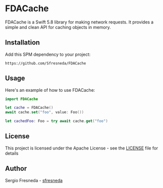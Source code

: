 # FDACache

FDACache is a Swift 5.8 library for making network requests. It provides a simple and clean API for caching objects in memory.

## Installation
Add this SPM dependency to your project:
```
https://github.com/Sfresneda/FDACache
```

## Usage
Here's an example of how to use FDACache:

```swift
import FDACache

let cache = FDACache()
await cache.set("foo", value: Foo())

let cachedFoo: Foo = try await cache.get("foo")
```

## License
This project is licensed under the Apache License - see the [LICENSE](LICENSE) file for details

## Author
Sergio Fresneda - [sfresneda](https://github.com/Sfresneda)
